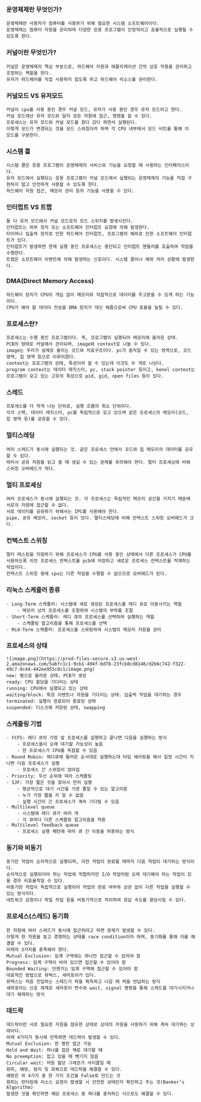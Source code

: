 ### 운영체제란 무엇인가?
    
    운영체제란 사용자가 컴퓨터를 사용하기 위해 필요한 시스템 소프트웨어이다.
    운영체제는 컴퓨터 자원을 관리하며 다양한 응용 프로그램이 안정적이고 효율적으로 실행될 수 있도록 한다.
    
### 커널이란 무엇인가?
    
    커널은 운영체제의 핵심 부분으로, 하드웨어 자원과 애플리케이션 간의 상호 작용을 관리하고 조정하는 역할을 한다.
    유저가 하드웨어를 직접 사용하지 않도록 하고 하드웨어 리소스를 관리한다.
    
### 커널모드 VS 유저모드
    
    커널이 cpu를 사용 중인 경우 커널 모드, 유저가 사용 중인 경우 유저 모드라고 한다.
    커널 모드에선 유저 모드와 달리 모든 자원에 접근, 명령을 할 수 있다.
    프로세스는 유저 모드와 커널 모드를 왔다 갔다 하면서 실행된다.
    이렇게 모드가 변경되는 것을 모드 스위칭이라 하며 각 CPU 내부에서 모드 비트를 통해 이 모드를 구분한다.
    
### 시스템 콜

    시스템 콜은 응용 프로그램이 운영체제의 서비스와 기능을 요청할 때 사용하는 인터페이스이다.
    유저 모드에서 실행되는 응용 프로그램이 커널 모드에서 실행되는 운영체제의 기능을 직접 구현하지 않고 안전하게 사용할 수 있도록 한다.
    하드웨어 자원 접근, 메모리 관리 등의 기능을 사용할 수 있다.
    
### 인터럽트 VS 트랩
    
    둘 다 유저 모드에서 커널 모드로의 모드 스위치를 발생시킨다.
    인터럽트는 외부 장치 또는 소프트웨어 인터럽트 요청에 의해 발생한다.
    타이머나 입출력 장치로 인한 하드웨어 인터럽트, 프로그램의 예외로 인한 소프트웨어 인터럽트가 있다.
    인터럽트가 발생하면 현재 실행 중인 프로세스는 중단되고 인터럽트 핸들러를 호출하여 작업을 수행한다.
    트랩은 소프트웨어 이벤트에 의해 발생하는 신호이다. 시스템 콜이나 예외 처리 상황에 발생한다.
    
### DMA(Direct Memory Access)
    
    하드웨어 장치가 CPU의 개입 없이 메모리와 직접적으로 데이터를 주고받을 수 있게 하는 기능이다.
    CPU가 해야 할 데이터 전송을 DMA 장치가 대신 해줌으로써 CPU 효율을 늘릴 수 있다.
    
### 프로세스란?
    
    프로세스는 수행 중인 프로그램이다. 즉, 프로그램이 실행되어 메모리에 올라온 상태.
    PCB의 형태로 커널에서 관리되며, image와 context로 나눌 수 있다.
    image는 우리가 실제로 올리는 코드와 자료구조이다. pc가 움직일 수 있는 영역으로, 코드 영역, 힙 영역 등으로 이루어졌다.
    context는 프로그램의 상태, 특성이라 할 수 있는데 이것도 두 개로 나뉜다.
    program context는 데이터 레지스터, pc, stack pointer 등이고, kenel context는 프로그램이 갖고 있는 고유의 특성으로 pid, gid, open files 등이 있다.
    
### 스레드
    
    프로세스를 더 작게 나눈 단위로, 실행 흐름의 최소 단위이다.
    각각 스택, 데이터 레지스터, pc를 독립적으로 갖고 있으며 같은 프로세스의 메모리(코드, 힙 영역 등)를 공유할 수 있다.
    
### 멀티스레딩
    
    여러 스레드가 동시에 실행되는 것. 같은 프로세스 안에서 코드와 힙 메모리의 데이터를 공유할 수 있다.
    따라서 공유 자원을 읽고 쓸 때 생길 수 있는 문제를 유의해야 한다. 멀티 프로세싱에 비해 스위칭 오버헤드가 적다.
    
### 멀티 프로세싱
    
    여러 프로세스가 동시에 실행되는 것. 각 프로세스는 독립적인 메모리 공간을 가지기 때문에 서로의 자원에 접근할 수 없다.
    서로 데이터를 공유하기 위해서는 IPC를 사용해야 한다.
    pipe, 공유 메모리, socket 등이 있다. 멀티스레딩에 비해 컨텍스트 스위칭 오버헤드가 크다.
    
### 컨텍스트 스위칭
    
    멀티 태스킹을 지원하기 위해 프로세스가 CPU를 사용 중인 상태에서 다른 프로세스가 CPU를 사용하도록 이전 프로세스 컨텍스트를 pcb에 저장하고 새로운 프로세스 컨텍스트를 적재하는 작업이다.
    컨텍스트 스위칭 중에 cpu는 다른 작업을 수행할 수 없으므로 오버헤드가 된다.
    
### 리눅스 스케줄러 종류
    - Long-Term 스케줄러: 시스템에 새로 생성된 프로세스를 레디 큐로 이동시키는 역할
        - 메모리 상의 프로세스를 조절하여 시스템의 부하를 조절
    - Short-Term 스케줄러: 레디 큐의 프로세스를 선택하여 실행하는 역할
        - 스케줄링 알고리즘을 통해 프로세스를 선택
    - Mid-Term 스케줄러: 프로세스를 스와핑하여 시스템의 메모리 자원을 관리
### 프로세스의 상태
    ![image.png](https://prod-files-secure.s3.us-west-2.amazonaws.com/5abfc1c1-9cb1-494f-bd78-23fcb8cd8146/d2b6c742-f322-49c7-9c44-442ee955c8c1/image.png)
    new: 램으로 올라온 상태, PCB가 생성
    ready: CPU 할당을 기다리는 상태
    running: CPU에서 실행되고 있는 상태
    waiting/block: 특정 이벤트나 자원을 기다리는 상태. 입출력 작업을 대기하는 경우
    terminated: 실행이 완료되어 종료된 상태
    suspended: 디스크에 저장된 상태, swapping
    
### 스케줄링 기법
    - FCFS: 레디 큐의 가장 앞 프로세스를 실행하고 끝나면 다음을 실행하는 방식
        - 프로세스들이 오래 대기할 가능성이 높음
        - 한 프로세스가 CPU를 독점할 수 있음
    - Round Robin: 레디큐에 들어온 순서대로 실행하는데 타임 쉐어링을 해서 일정 시간이 지나면 다음 프로세스가 실행
        - 프로세스 간 스위칭이 많아짐
    - Priority: 우선 순위에 따라 스케줄링
    - SJF: 가장 짧은 것을 찾아서 먼저 실행
        - 평균적으로 대기 시간을 가장 줄일 수 있는 알고리즘
        - 누가 가장 짧을 지 알 수 없음
        - 실행 시간이 긴 프로세스가 계속 기다릴 수 있음
    - Multilevel queue
        - 시스템에 레디 큐가 여러 개
        - 각 큐마다 다른 스케줄링 알고리즘을 적용
    - Multilevel feedback queue
        - 프로세스 실행 패턴에 따라 큐 간 이동을 허용하는 방식
### 동기와 비동기
    
    동기란 작업이 순차적으로 실행되며, 이전 작업이 완료될 때까지 다음 작업이 대기하는 방식이다.
    순차적으로 실행되어야 하는 작업에 적합하지만 I/O 작업처럼 오래 대기해야 하는 작업이 있을 경우 비효율적일 수 있다.
    비동기란 작업이 독립적으로 실행되어 작업의 완료 여부와 상관 없이 다른 작업을 실행할 수 있는 방식이다.
    네트워크 요청이나 파일 작업 등을 비동기적으로 처리하여 응답 속도를 향상시킬 수 있다.
    
### 프로세스(스레드) 동기화
    
    한 자원에 여러 스레드가 동시에 접근하려고 하면 문제가 발생할 수 있다.
    이렇게 한 자원을 놓고 경쟁하는 상태를 race condition이라 하며, 동기화를 통해 이를 해결할 수 있다.
    아래의 3가지를 충족해야 한다.
    Mutual Exclusion: 임계 구역에는 하나만 접근할 수 있어야 함
    Progress: 임계 구역이 비어 있으면 접근할 수 있어야 함
    Bounded Waiting: 언젠가는 임계 구역에 접근할 수 있어야 함
    대표적인 방법으로 뮤텍스, 세마포어가 있다.
    뮤텍스는 처음 진입하는 스레드가 락을 획득하고 나갈 때 락을 반납하는 방식
    세마포어는 신호 체계로 세마포어 변수와 wait, signal 명령을 통해 스레드를 대기시키거나 대기 해제하는 방식
    
### 데드락
    
    데드락이란 서로 필요한 자원을 점유한 상태로 상대의 자원을 사용하기 위해 계속 대기하는 상태이다.
    아래 4가지가 동시에 만족하면 데드락이 발생할 수 있다.
    Mutual Exclusion: 한 명만 접근 가능
    Hold and Wait: 하나를 잡은 채로 대기할 때
    No preemption: 잡고 있을 때 뺏기지 않음
    Circular wait: 자원 할당 그래프가 사이클일 때
    회피, 예방, 탐지 및 회복으로 데드락을 해결할 수 있다.
    예방은 위 4가지 중 한 가지 조건을 False로 만드는 것
    회피는 런타임에 리소스 요청이 발생할 시 안전한 상태인지 확인하고 주는 것(Banker’s Algorithm)
    발생한 것을 확인하면 해당 프로세스 중 하나를 중지하는 식으로도 해결할 수 있다.
